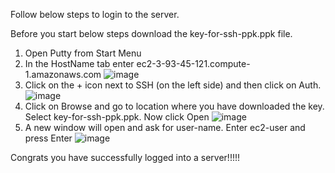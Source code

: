 Follow below steps to login to the server.

Before you start below steps download the key-for-ssh-ppk.ppk file.

1. Open Putty from Start Menu
2. In the HostName tab enter ec2-3-93-45-121.compute-1.amazonaws.com
![image](https://user-images.githubusercontent.com/46965770/168834346-0354580b-936f-42de-9b99-bb9deabcb151.png)
3. Click on the + icon next to SSH (on the left side) and then click on Auth.
![image](https://user-images.githubusercontent.com/46965770/168834612-8f5a6c37-c84a-4c4a-928e-cdd56ffa224c.png)
4. Click on Browse and go to location where you have downloaded the key. Select key-for-ssh-ppk.ppk. Now click Open
![image](https://user-images.githubusercontent.com/46965770/168835070-fc85a68b-c979-4b03-8a63-8cb63da96a88.png)
5. A new window will open and ask for user-name. Enter ec2-user and press Enter
![image](https://user-images.githubusercontent.com/46965770/168835310-622db47b-6045-46d3-800b-10c2c4aa8f77.png)

Congrats you have successfully logged into a server!!!!!
